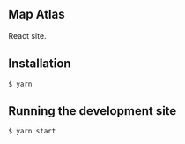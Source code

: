 ## Map Atlas

React site.

## Installation

    $ yarn

## Running the development site

    $ yarn start
